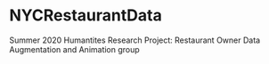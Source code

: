 # NYCRestaurantData

Summer 2020 Humantites Research Project: Restaurant Owner Data Augmentation and Animation group
